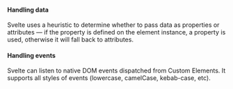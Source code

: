 <h4 id="svelte-handling-data">Handling data</h4>

Svelte uses a heuristic to determine whether to pass data as properties or
attributes — if the property is defined on the element instance, a property
is used, otherwise it will fall back to attributes.

<h4 id="svelte-handling-events">Handling events</h4>

Svelte can listen to native DOM events dispatched from Custom Elements.
It supports all styles of events (lowercase, camelCase, kebab-case, etc).
